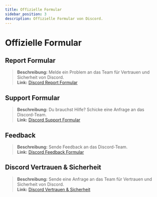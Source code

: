 ```yaml
---
title: Offizielle Formular
sidebar_position: 3
description: Offizielle Formular von Discord.
---
```


# Offizielle Formular

## **Report Formular** 
> __Beschreibung:__ Melde ein Problem an das Team für Vertrauen und Sicherheit von Discord.   <br/>
__Link:__ [Discord Report Formular](https://dis.gd/report)

## **Support Formular** 
> __Beschreibung:__ Du brauchst Hilfe? Schicke eine Anfrage an das Discord-Team.   <br/>
__Link:__  [Discord Support Formular](https://dis.gd/contact)

## **Feedback** 
> __Beschreibung:__ Sende Feedback an das Discord-Team.   <br/>
__Link:__  [Discord Feedback Formular](https://dis.gd/feedback)


## **Discord Vertrauen & Sicherheit** 
> __Beschreibung:__ Sende eine Anfrage an das Team für Vertrauen und Sicherheit von Discord.   <br/>
__Link:__ [Discord Vertrauen & Sicherheit](https://dis.gd/request)
